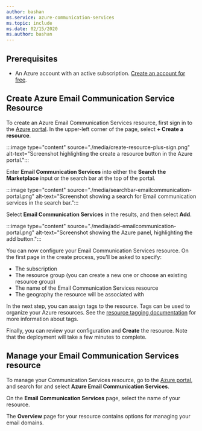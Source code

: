 ```yaml
---
author: bashan
ms.service: azure-communication-services
ms.topic: include
ms.date: 02/15/2020
ms.author: bashan
---
```


## Prerequisites

- An Azure account with an active subscription. [Create an account for free](https://azure.microsoft.com/free/dotnet/).

## Create Azure Email Communication Service Resource

To create an Azure Email Communication Services resource, first sign in to the [Azure portal](https://portal.azure.com). In the upper-left corner of the page, select **+ Create a resource**. 

:::image type="content" source="./media/create-resource-plus-sign.png" alt-text="Screenshot highlighting the create a resource button in the Azure portal.":::

Enter **Email Communication Services** into either the **Search the Marketplace** input or the search bar at the top of the portal.

:::image type="content" source="./media/searchbar-emailcommunication-portal.png" alt-text="Screenshot showing a search for Email communication services in the search bar.":::

Select **Email Communication Services** in the results, and then select **Add**.

:::image type="content" source="./media/add-emailcommunication-portal.png" alt-text="Screenshot showing the Azure panel, highlighting the add button.":::

You can now configure your Email Communication Services resource. On the first page in the create process, you'll be asked to specify:

* The subscription
* The resource group (you can create a new one or choose an existing resource group)
* The name of the Email Communication Services resource
* The geography the resource will be associated with

In the next step, you can assign tags to the resource. Tags can be used to organize your Azure resources. See the [resource tagging documentation](../../../azure-resource-manager/management/tag-resources.md) for more information about tags.

Finally, you can review your configuration and **Create** the resource. Note that the deployment will take a few minutes to complete.

## Manage your Email Communication Services resource

To manage your Communication Services resource, go to the [Azure portal](https://portal.azure.com), and search for and select **Azure Email Communication Services**.

On the **Email Communication Services** page, select the name of your resource.

The **Overview** page for your resource contains options for managing your email domains.
